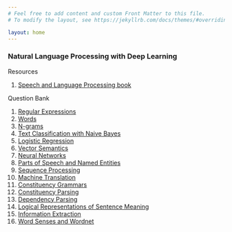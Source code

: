 ```yaml
---
# Feel free to add content and custom Front Matter to this file.
# To modify the layout, see https://jekyllrb.com/docs/themes/#overriding-theme-defaults

layout: home
---
```


### Natural Language Processing with Deep Learning

Resources
1. [Speech and Language Processing book](https://web.stanford.edu/~jurafsky/slp3/)

Question Bank
1. [Regular Expressions](/nlpqb/regex.md)
1. [Words](/nlpqb/words.md)
1. [N-grams](/nlpqb/ngrams.md)
1. [Text Classification with Naive Bayes](/nlpqb/bayes.md)
1. [Logistic Regression](/nlpqb/lr.md)
1. [Vector Semantics](/nlpqb/vectors.md)
1. [Neural Networks](/nlpqb/nn.md)
1. [Parts of Speech and Named Entities](/nlpqb/pos_ner.md)
1. [Sequence Processing](/nlpqb/seq.md)
1. [Machine Translation](/nlpqb/mt.md)
1. [Constituency Grammars](/nlpqb/grammars.md)
1. [Constituency Parsing](/nlpqb/parsing.md)
1. [Dependency Parsing](/nlpqb/dep.md)
1. [Logical Representations of Sentence Meaning](/nlpqb/meaning.md)
1. [Information Extraction](/nlpqb/ie.md)
1. [Word Senses and Wordnet](/nlpqb/senses.md)